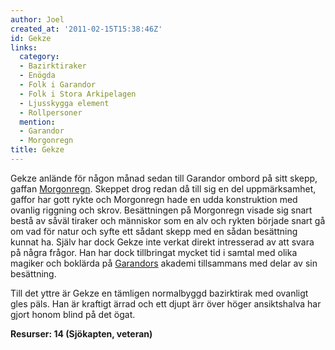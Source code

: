 ```yaml
---
author: Joel
created_at: '2011-02-15T15:38:46Z'
id: Gekze
links:
  category:
  - Bazirktiraker
  - Enögda
  - Folk i Garandor
  - Folk i Stora Arkipelagen
  - Ljusskygga element
  - Rollpersoner
  mention:
  - Garandor
  - Morgonregn
title: Gekze
---
```


Gekze anlände för någon månad sedan till Garandor ombord på sitt skepp, gaffan [Morgonregn]. Skeppet
drog redan då till sig en del uppmärksamhet, gaffor har gott rykte och Morgonregn hade en udda
konstruktion med ovanlig riggning och skrov. Besättningen på Morgonregn visade sig snart bestå av
såväl tiraker och människor som en alv och rykten började snart gå om vad för natur och syfte ett
sådant skepp med en sådan besättning kunnat ha. Själv har dock Gekze inte verkat direkt intresserad
av att svara på några frågor. Han har dock tillbringat mycket tid i samtal med olika magiker och
boklärda på [Garandors] akademi tillsammans med delar av sin besättning.

Till det yttre är Gekze en tämligen normalbyggd bazirktirak med ovanligt gles päls. Han är kraftigt
ärrad och ett djupt ärr över höger ansiktshalva har gjort honom blind på det ögat.

**Resurser: 14 (Sjökapten, veteran)** 

  [Morgonregn]: Morgonregn
  [Garandors]: Garandor